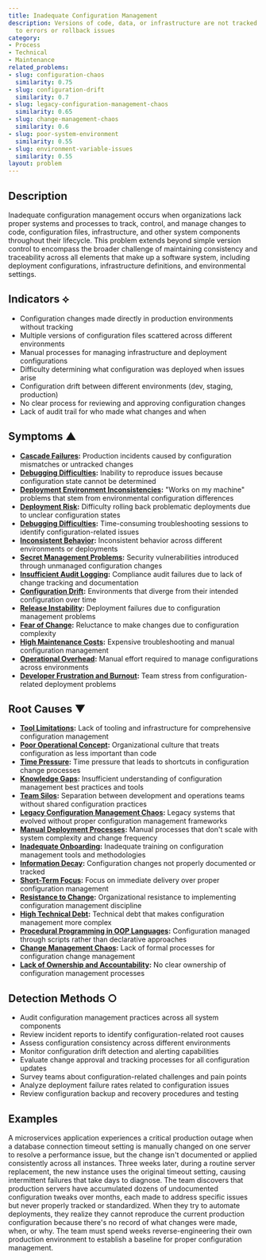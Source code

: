 ```yaml
---
title: Inadequate Configuration Management
description: Versions of code, data, or infrastructure are not tracked properly, leading
  to errors or rollback issues
category:
- Process
- Technical
- Maintenance
related_problems:
- slug: configuration-chaos
  similarity: 0.75
- slug: configuration-drift
  similarity: 0.7
- slug: legacy-configuration-management-chaos
  similarity: 0.65
- slug: change-management-chaos
  similarity: 0.6
- slug: poor-system-environment
  similarity: 0.55
- slug: environment-variable-issues
  similarity: 0.55
layout: problem
---
```


## Description

Inadequate configuration management occurs when organizations lack proper systems and processes to track, control, and manage changes to code, configuration files, infrastructure, and other system components throughout their lifecycle. This problem extends beyond simple version control to encompass the broader challenge of maintaining consistency and traceability across all elements that make up a software system, including deployment configurations, infrastructure definitions, and environmental settings.

## Indicators ⟡

- Configuration changes made directly in production environments without tracking
- Multiple versions of configuration files scattered across different environments
- Manual processes for managing infrastructure and deployment configurations
- Difficulty determining what configuration was deployed when issues arise
- Configuration drift between different environments (dev, staging, production)
- No clear process for reviewing and approving configuration changes
- Lack of audit trail for who made what changes and when

## Symptoms ▲

- **[Cascade Failures](cascade-failures.md):** Production incidents caused by configuration mismatches or untracked changes
- **[Debugging Difficulties](debugging-difficulties.md):** Inability to reproduce issues because configuration state cannot be determined
- **[Deployment Environment Inconsistencies](deployment-environment-inconsistencies.md):** "Works on my machine" problems that stem from environmental configuration differences
- **[Deployment Risk](deployment-risk.md):** Difficulty rolling back problematic deployments due to unclear configuration states
- **[Debugging Difficulties](debugging-difficulties.md):** Time-consuming troubleshooting sessions to identify configuration-related issues
- **[Inconsistent Behavior](inconsistent-behavior.md):** Inconsistent behavior across different environments or deployments
- **[Secret Management Problems](secret-management-problems.md):** Security vulnerabilities introduced through unmanaged configuration changes
- **[Insufficient Audit Logging](insufficient-audit-logging.md):** Compliance audit failures due to lack of change tracking and documentation
- **[Configuration Drift](configuration-drift.md):** Environments that diverge from their intended configuration over time
- **[Release Instability](release-instability.md):** Deployment failures due to configuration management problems
- **[Fear of Change](fear-of-change.md):** Reluctance to make changes due to configuration complexity
- **[High Maintenance Costs](high-maintenance-costs.md):** Expensive troubleshooting and manual configuration management
- **[Operational Overhead](operational-overhead.md):** Manual effort required to manage configurations across environments
- **[Developer Frustration and Burnout](developer-frustration-and-burnout.md):** Team stress from configuration-related deployment problems

## Root Causes ▼

- **[Tool Limitations](tool-limitations.md):** Lack of tooling and infrastructure for comprehensive configuration management
- **[Poor Operational Concept](poor-operational-concept.md):** Organizational culture that treats configuration as less important than code
- **[Time Pressure](time-pressure.md):** Time pressure that leads to shortcuts in configuration change processes
- **[Knowledge Gaps](knowledge-gaps.md):** Insufficient understanding of configuration management best practices and tools
- **[Team Silos](team-silos.md):** Separation between development and operations teams without shared configuration practices
- **[Legacy Configuration Management Chaos](legacy-configuration-management-chaos.md):** Legacy systems that evolved without proper configuration management frameworks
- **[Manual Deployment Processes](manual-deployment-processes.md):** Manual processes that don't scale with system complexity and change frequency
- **[Inadequate Onboarding](inadequate-onboarding.md):** Inadequate training on configuration management tools and methodologies
- **[Information Decay](information-decay.md):** Configuration changes not properly documented or tracked
- **[Short-Term Focus](short-term-focus.md):** Focus on immediate delivery over proper configuration management
- **[Resistance to Change](resistance-to-change.md):** Organizational resistance to implementing configuration management discipline
- **[High Technical Debt](high-technical-debt.md):** Technical debt that makes configuration management more complex
- **[Procedural Programming in OOP Languages](procedural-programming-in-oop-languages.md):** Configuration managed through scripts rather than declarative approaches
- **[Change Management Chaos](change-management-chaos.md):** Lack of formal processes for configuration change management
- **[Lack of Ownership and Accountability](lack-of-ownership-and-accountability.md):** No clear ownership of configuration management processes

## Detection Methods ○

- Audit configuration management practices across all system components
- Review incident reports to identify configuration-related root causes
- Assess configuration consistency across different environments
- Monitor configuration drift detection and alerting capabilities
- Evaluate change approval and tracking processes for all configuration updates
- Survey teams about configuration-related challenges and pain points
- Analyze deployment failure rates related to configuration issues
- Review configuration backup and recovery procedures and testing

## Examples

A microservices application experiences a critical production outage when a database connection timeout setting is manually changed on one server to resolve a performance issue, but the change isn't documented or applied consistently across all instances. Three weeks later, during a routine server replacement, the new instance uses the original timeout setting, causing intermittent failures that take days to diagnose. The team discovers that production servers have accumulated dozens of undocumented configuration tweaks over months, each made to address specific issues but never properly tracked or standardized. When they try to automate deployments, they realize they cannot reproduce the current production configuration because there's no record of what changes were made, when, or why. The team must spend weeks reverse-engineering their own production environment to establish a baseline for proper configuration management.